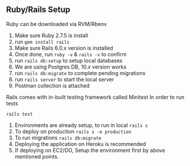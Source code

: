 ## Ruby/Rails Setup

Ruby can be downloaded via RVM/Rbenv

1. Make sure Ruby 2.7.5 is install
2. run `gem install rails`
3. Make sure Rails 6.0.x version is installed 
4. Once done, run `ruby -v` & `rails -v` to confirm
5. run `rails db:setup` to setup local databases
6. We are using Postgres DB, 10.x version works
7. run `rails db:migrate` to complete pending migrations
8. run `rails server` to start the local server
9. Postman collection is attached

Rails comes with in-built testing framework called Minitest
In order to run tests

`rails test`

1. Environments are already setup, to run in local `rails s`
2. To deploy on production `rails s -e production`
3. To run migrations `rails db:migrate`
4. Deploying the application on Heroku is recommended
5. If deploying on EC2/DO, Setup the environment first by above mentioned points.